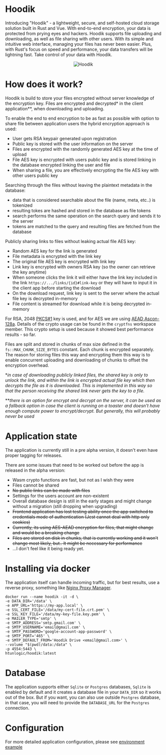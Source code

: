 # Hoodik

Introducing "Hoodik" - a lightweight, secure, and self-hosted cloud storage solution built in Rust and Vue. With end-to-end encryption, your data is protected from prying eyes and hackers. Hoodik supports file uploading and downloading, as well as file sharing with other users. With its simple and intuitive web interface, managing your files has never been easier. Plus, with Rust's focus on speed and performance, your data transfers will be lightning fast. Take control of your data with Hoodik.

<p align="center">
  <img src="./web/public/android-chrome-512x512.png" alt="Hoodik" />
</p>

# How does it work?

Hoodik is build to store your files encrypted without server knowledge of the encryption key. Files are encrypted and decrypted* in the client application**, when downloading and uploading.

To enable the end to end encryption to be as fast as possible with option to share file between application users the hybrid encryption approach is used:
 - User gets RSA keypair generated upon registration
 - Public key is stored with the user information on the server
 - Files are encrypted with the randomly generated AES key at the time of upload
 - File AES key is encrypted with users public key and is stored linking in the database encrypted linking the user and file
 - When sharing a file, you are effectively encrypting the file AES key with other users public key

Searching through the files without leaving the plaintext metadata in the database:
 - data that is considered searchable about the file (name, meta, etc..) is tokenized
 - resulting tokes are hashed and stored in the database as file tokens
 - search performs the same operation on the search query and sends it to the server
 - tokens are matched to the query and resulting files are fetched from the database

Publicly sharing links to files without leaking actual file AES key:
 - Random AES key for the link is generated
 - File metadata is encrypted with the link key
 - The original file AES key is encrypted with link key
 - Link key is encrypted with owners RSA key (so the owner can retrieve the key anytime)
 - When someone clicks the link it will either have the link key included in the link `https://.../links/{id}#link-key` or they will have to input it in the client app before starting the download
 - On the download request, link key is sent to the server where the actual file key is decrypted in-memory
 - File content is streamed for download while it is being decrypted in-memory

For RSA, 2048 [PKCS#1](https://en.wikipedia.org/wiki/PKCS_1) key is used, and for AES we are using [AEAD Ascon-128a](https://ascon.iaik.tugraz.at/).
Details of the crypto usage can be found in the `cryptfns` workspace member.
This crypto setup is used because it showed best performance results - so far.

Files are split and stored in chunks of max size defined in the `fs::MAX_CHUNK_SIZE_BYTES` constant. Each chunk is encrypted separately. The reason for storing files this way and encrypting them this way is to enable concurrent uploading and downloading of chunks to offset the encryption overhead.

**in case of downloading publicly linked files, the shared key is only to unlock the link, and within the link is encrypted actual file key which then decrypts the file as it is downloaded. This is implemented in this way so that the person receiving the shared link never gets the key to a file.*

***there is an option for encrypt and decrypt on the server, it can be used as a fallback option in case the client is running on a toaster and doesn't have enough compute power to encrypt/decrypt. But generally, this will probably never be used*



# Application state

The application is currently still in a pre alpha version, it doesn't even have proper tagging for releases. 

There are some issues that need to be worked out before the app is released in the alpha version:
 - Wasm crypto functions are fast, but not as I wish they were
 - Files cannot be shared
 - ~~No public links can be made with files~~
 - Settings for the users account are non-existent
 - Overall database design is still in the early stages and might change without a migration (still dropping when upgrading)
 - ~~Frontend application has lost testing ability once the app switched to credentials mode of authentication (Jest cannot deal with http only cookies)~~
 - ~~Currently, its using AES-AEAD encryption for files, that might change and would be a breaking change~~
 - ~~Files are stored on disk in chunks, that is currently working and it won't change most likely, but.. It might be necessary for performance~~
 - ...I don't feel like it being ready yet.

# Installing via docker

The application itself can handle incoming traffic, but for best results, use a reverse proxy, something like [Nginx Proxy Manager](https://nginxproxymanager.com/).

```shell
docker run --name hoodik -it -d \
-e DATA_DIR='/data' \
-e APP_URL='https://my-app.local' \
-e SSL_CERT_FILE='/data/my-cert-file.crt.pem' \
-e SSL_KEY_FILE='/data/my-key-file.key.pem' \
-e MAILER_TYPE='smtp' \
-e SMTP_ADDRESS='smtp.gmail.com' \
-e SMTP_USERNAME='email@gmail.com' \
-e SMTP_PASSWORD='google-account-app-password' \
-e SMTP_PORT='465' \
-e SMTP_DEFAULT_FROM='Hoodik Drive <email@gmail.com>' \
--volume "$(pwd)/data:/data" \
-p 4554:5443 \
htunlogic/hoodik:latest
```

# Database

The application supports either `Sqlite` or `Postgres` databases, `Sqlite` is enabled by default and it creates a database file in your `DATA_DIR` so it works out of the box. But if you want, you can also use outside `Postgres` database, in that case, you will need to provide the `DATABASE_URL` for the `Postgres` connection.

# Configuration

For more detailed application configuration, please see [environment example](./.env.example)